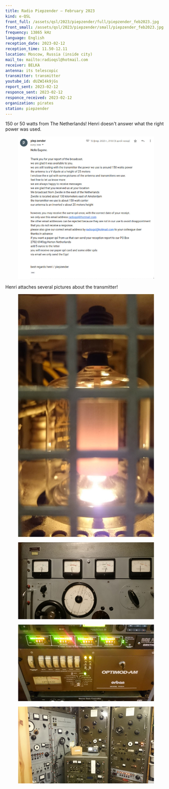 ```yaml
---
title: Radio Piepzender — February 2023
kind: e-QSL
front_full: /assets/qsl/2023/piepzender/full/piepzender_feb2023.jpg
front_small: /assets/qsl/2023/piepzender/small/piepzender_feb2023.jpg
frequency: 13865 kHz
language: English
reception_date: 2023-02-12
reception_time: 11.50-12.11
location: Moscow, Russia (inside city)
mail_to: mailto:radioqsl@hotmail.com
receiver: BELKA
antenna: its telescopic
transmitter: transmitter
youtube_id: dUZWI4k9jGs
report_sent: 2023-02-12
responce_sent: 2023-02-12
responce_received: 2023-02-12
organization: pirates
station: piepzender
---
```


150 or 50 watts from The Netherlands!
Henri doesn't answer what the right power was used.

<figure>
<a href="/assets/qsl/2023/piepzender/full/piepzender_feb2023_mail.jpg">
<img src="/assets/qsl/2023/piepzender/small/piepzender_feb2023_mail.jpg"/>
</a>
</figure>

Henri attaches several pictures about the transmitter!

<figure>
<a href="/assets/qsl/2023/piepzender/full/piepz1.jpg">
<img src="/assets/qsl/2023/piepzender/small/piepz1.jpg"/>
</a>
</figure>

<figure>
<a href="/assets/qsl/2023/piepzender/full/piepz2.jpg">
<img src="/assets/qsl/2023/piepzender/small/piepz2.jpg"/>
</a>
</figure>

<figure>
<a href="/assets/qsl/2023/piepzender/full/piepz3.jpg">
<img src="/assets/qsl/2023/piepzender/small/piepz3.jpg"/>
</a>
</figure>

<figure>
<a href="/assets/qsl/2023/piepzender/full/piepz4.jpg">
<img src="/assets/qsl/2023/piepzender/small/piepz4.jpg"/>
</a>
</figure>
